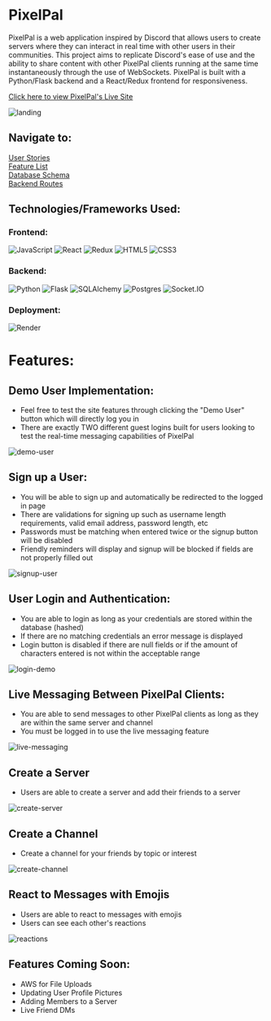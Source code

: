 # PixelPal

PixelPal is a web application inspired by Discord that allows users to create servers where they can interact in real time with other users in their communities. This project aims to replicate Discord's ease of use and the ability to share content with other PixelPal clients running at the same time instantaneously through the use of WebSockets. PixelPal is built with a Python/Flask backend and a React/Redux frontend for responsiveness.

[Click here to view PixelPal's Live Site](https://pixel-pal.onrender.com/)

![landing](https://user-images.githubusercontent.com/47682357/233813848-f7a1d32e-a5b7-4774-bb04-c9fa3b0d245a.png)


## Navigate to:

[User Stories](https://github.com/ryangoggin/PixelPal/wiki/User-Stories)\
[Feature List](https://github.com/ryangoggin/PixelPal/wiki/PixelPal-Features-List)\
[Database Schema](https://github.com/ryangoggin/PixelPal/wiki/PixelPal-Database-Schema)\
[Backend Routes](https://github.com/ryangoggin/PixelPal/wiki/Backend-Routes)

## Technologies/Frameworks Used:

### Frontend:
![JavaScript](https://img.shields.io/badge/Javascript-F7DF1E?style=for-the-badge&logo=javascript&logoColor=black)
![React](https://img.shields.io/badge/react-676E77?style=for-the-badge&logo=react&logoColor=#61DAFB)
![Redux](https://img.shields.io/badge/Redux-764ABC?style=for-the-badge&logo=redux&logoColor=white)
![HTML5](https://img.shields.io/badge/HTML5-E34F26?style=for-the-badge&logo=html5&logoColor=white)
![CSS3](https://img.shields.io/badge/CSS3-1572B6?style=for-the-badge&logo=css3&logoColor=white)

### Backend:
![Python](https://img.shields.io/badge/Python-4081B3?style=for-the-badge&logo=python&logoColor=ffe66a)
![Flask](https://img.shields.io/badge/Flask-000000?style=for-the-badge&logo=flask&logoColor=white)
![SQLAlchemy](https://img.shields.io/badge/-SQLAlchemy-D71F00?style=for-the-badge)
![Postgres](https://img.shields.io/badge/Postgres-4169E1?style=for-the-badge&logo=postgresql&logoColor=white)
![Socket.IO](https://img.shields.io/badge/Socket.IO-010101?style=for-the-badge&logo=socket.io&logoColor=white)


### Deployment:
![Render](https://img.shields.io/badge/Render-46E3B7?style=for-the-badge&logo=render&logoColor=white)



# Features:

## Demo User Implementation:

* Feel free to test the site features through clicking the "Demo User" button which will directly log you in
* There are exactly TWO different guest logins built for users looking to test the real-time messaging capabilities of PixelPal

![demo-user](https://user-images.githubusercontent.com/47682357/233805234-93ea9d85-540f-4178-b560-683a4708b6de.gif)


## Sign up a User:

* You will be able to sign up and automatically be redirected to the logged in page
* There are validations for signing up such as username length requirements, valid email address, password length, etc
* Passwords must be matching when entered twice or the signup button will be disabled
* Friendly reminders will display and signup will be blocked if fields are not properly filled out

![signup-user](https://user-images.githubusercontent.com/47682357/233805371-934a5e78-ea61-4e4b-8a3d-831142598da5.gif)


## User Login and Authentication:

* You are able to login as long as your credentials are stored within the database (hashed)
* If there are no matching credentials an error message is displayed
* Login button is disabled if there are null fields or if the amount of characters entered is not within the acceptable range

![login-demo](https://user-images.githubusercontent.com/47682357/233807303-f5dfe268-f669-478e-9ea1-338921a77bf0.gif)


## Live Messaging Between PixelPal Clients:

* You are able to send messages to other PixelPal clients as long as they are within the same server and channel
* You must be logged in to use the live messaging feature

![live-messaging](https://user-images.githubusercontent.com/47682357/233807618-de6efc72-f64e-40fa-9101-6ff0d2418e9f.gif)



## Create a Server

* Users are able to create a server and add their friends to a server

![create-server](https://user-images.githubusercontent.com/47682357/233807725-6b409614-b341-479e-a138-9f11221f27ff.gif)


## Create a Channel

* Create a channel for your friends by topic or interest

![create-channel](https://user-images.githubusercontent.com/47682357/233808307-4ce84e9c-2808-44fc-b5af-baaf1edd033c.gif)


## React to Messages with Emojis

* Users are able to react to messages with emojis
* Users can see each other's reactions

![reactions](https://user-images.githubusercontent.com/47682357/233808362-25657cd6-ea72-4451-8573-5b468ae4ef90.gif)



## Features Coming Soon:

* AWS for File Uploads
* Updating User Profile Pictures
* Adding Members to a Server
* Live Friend DMs 
